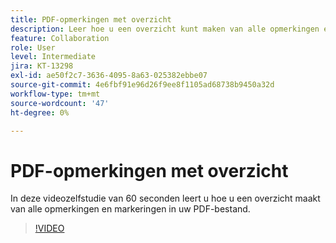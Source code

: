 ```yaml
---
title: PDF-opmerkingen met overzicht
description: Leer hoe u een overzicht kunt maken van alle opmerkingen en markeringen in uw PDF-bestand
feature: Collaboration
role: User
level: Intermediate
jira: KT-13298
exl-id: ae50f2c7-3636-4095-8a63-025382ebbe07
source-git-commit: 4e6fbf91e96d26f9ee8f1105ad68738b9450a32d
workflow-type: tm+mt
source-wordcount: '47'
ht-degree: 0%

---
```


# PDF-opmerkingen met overzicht

In deze videozelfstudie van 60 seconden leert u hoe u een overzicht maakt van alle opmerkingen en markeringen in uw PDF-bestand.

>[!VIDEO](https://video.tv.adobe.com/v/3436973?quality=12&learn=on&hidetitle=true&captions=dut)
